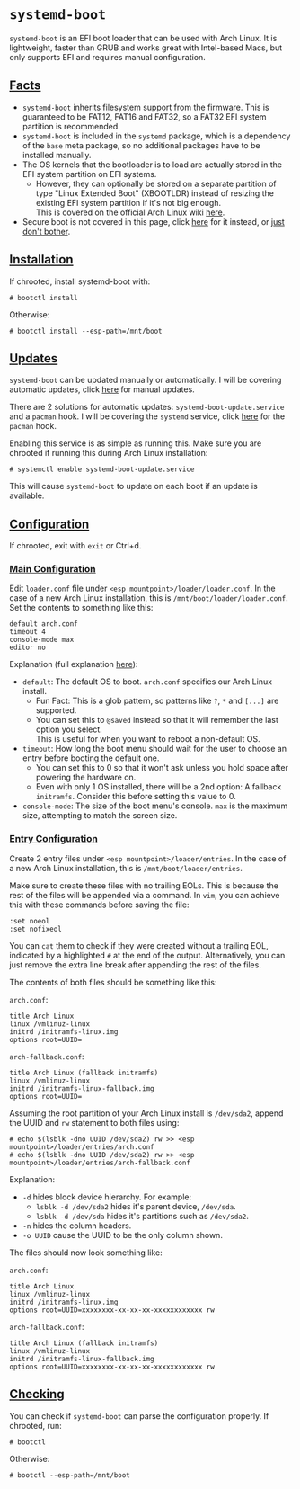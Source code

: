 # `systemd-boot`

`systemd-boot` is an EFI boot loader that can be used with Arch Linux. It is lightweight, faster than GRUB and works great with Intel-based Macs, but only supports EFI and requires manual configuration.

## <a id="facts" href="#facts">Facts</a>

* `systemd-boot` inherits filesystem support from the firmware. This is guaranteed to be FAT12, FAT16 and FAT32, so a FAT32 EFI system partition is recommended.
* `systemd-boot` is included in the `systemd` package, which is a dependency of the `base` meta package, so no additional packages have to be installed manually.
* The OS kernels that the bootloader is to load are actually stored in the EFI system partition on EFI systems.
  * However, they can optionally be stored on a separate partition of type "Linux Extended Boot" (XBOOTLDR) instead of resizing the existing EFI system partition if it's not big enough.<br>
  This is covered on the official Arch Linux wiki [here](https://wiki.archlinux.org/title/Systemd-boot#Installation_using_XBOOTLDR).
* Secure boot is not covered in this page, click [here](https://wiki.archlinux.org/title/Systemd-boot#Signing_for_Secure_Boot) for it instead, or [just don't bother](../index.md#secure-boot).

## <a id="install" href="#install">Installation</a>

If chrooted, install systemd-boot with:
```
# bootctl install
```

Otherwise:
```
# bootctl install --esp-path=/mnt/boot
```

## <a id="update" href="#update">Updates</a>

`systemd-boot` can be updated manually or automatically. I will be covering automatic updates, click [here](https://wiki.archlinux.org/title/Systemd-boot#Manual_update) for manual updates.

There are 2 solutions for automatic updates: `systemd-boot-update.service` and a `pacman` hook. I will be covering the `systemd` service, click [here](https://wiki.archlinux.org/title/Systemd-boot#pacman_hook) for the `pacman` hook.

Enabling this service is as simple as running this. Make sure you are chrooted if running this during Arch Linux installation:
```
# systemctl enable systemd-boot-update.service
```

This will cause `systemd-boot` to update on each boot if an update is available.

## <a id="config" href="#config">Configuration</a>

If chrooted, exit with `exit` or Ctrl+d.

### <a id="main-config" href="#main-config">Main Configuration</a>

Edit `loader.conf` file under `<esp mountpoint>/loader/loader.conf`. In the case of a new Arch Linux installation, this is `/mnt/boot/loader/loader.conf`. Set the contents to something like this:
```
default arch.conf
timeout 4
console-mode max
editor no
```

Explanation (full explanation [here](https://man.archlinux.org/man/loader.conf.5#OPTIONS)):
* `default`: The default OS to boot. `arch.conf` specifies our Arch Linux install.
  * Fun Fact: This is a glob pattern, so patterns like `?`, `*` and `[...]` are supported.
  * You can set this to `@saved` instead so that it will remember the last option you select.<br>
  This is useful for when you want to reboot a non-default OS.
* `timeout`: How long the boot menu should wait for the user to choose an entry before booting the default one.
  * You can set this to 0 so that it won't ask unless you hold space after powering the hardware on.
  * Even with only 1 OS installed, there will be a 2nd option: A fallback `initramfs`. Consider this before setting this value to 0.
* `console-mode`: The size of the boot menu's console. `max` is the maximum size, attempting to match the screen size.

### <a id="entry-config" href="#entry-config">Entry Configuration</a>

Create 2 entry files under `<esp mountpoint>/loader/entries`. In the case of a new Arch Linux installation, this is `/mnt/boot/loader/entries`.

Make sure to create these files with no trailing EOLs. This is because the rest of the files will be appended via a command. In `vim`, you can achieve this with these commands before saving the file:
```
:set noeol
:set nofixeol
```

You can `cat` them to check if they were created without a trailing EOL, indicated by a highlighted `#` at the end of the output. Alternatively, you can just remove the extra line break after appending the rest of the files.

The contents of both files should be something like this:

`arch.conf`:
```
title Arch Linux
linux /vmlinuz-linux
initrd /initramfs-linux.img
options root=UUID=
```

`arch-fallback.conf`:
```
title Arch Linux (fallback initramfs)
linux /vmlinuz-linux
initrd /initramfs-linux-fallback.img
options root=UUID=
```

Assuming the root partition of your Arch Linux install is `/dev/sda2`, append the UUID and `rw` statement to both files using:
```
# echo $(lsblk -dno UUID /dev/sda2) rw >> <esp mountpoint>/loader/entries/arch.conf
# echo $(lsblk -dno UUID /dev/sda2) rw >> <esp mountpoint>/loader/entries/arch-fallback.conf
```

Explanation:
* `-d` hides block device hierarchy. For example:
  * `lsblk -d /dev/sda2` hides it's parent device, `/dev/sda`.
  * `lsblk -d /dev/sda` hides it's partitions such as `/dev/sda2`.
* `-n` hides the column headers.
* `-o UUID` cause the UUID to be the only column shown.

The files should now look something like:

`arch.conf`:
```
title Arch Linux
linux /vmlinuz-linux
initrd /initramfs-linux.img
options root=UUID=xxxxxxxx-xx-xx-xx-xxxxxxxxxxxx rw
```

`arch-fallback.conf`:
```
title Arch Linux (fallback initramfs)
linux /vmlinuz-linux
initrd /initramfs-linux-fallback.img
options root=UUID=xxxxxxxx-xx-xx-xx-xxxxxxxxxxxx rw
```

## <a id="check" href="#check">Checking</a>

You can check if `systemd-boot` can parse the configuration properly. If chrooted, run:
```
# bootctl
```

Otherwise:
```
# bootctl --esp-path=/mnt/boot
```